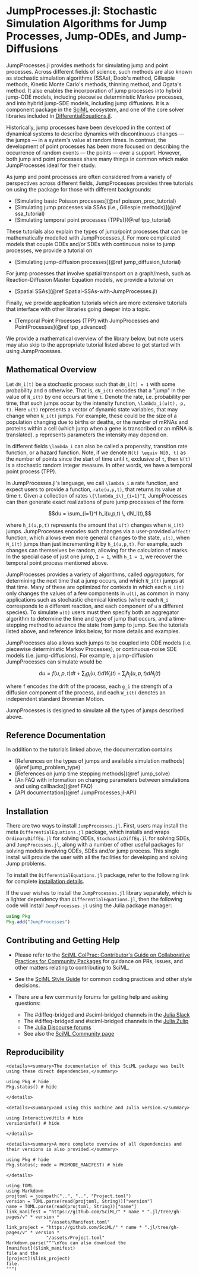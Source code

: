 # JumpProcesses.jl: Stochastic Simulation Algorithms for Jump Processes, Jump-ODEs, and Jump-Diffusions

JumpProcesses.jl provides methods for simulating jump and point processes.
Across different fields of science, such methods are also known as stochastic
simulation algorithms (SSAs), Doob's method, Gillespie methods, Kinetic Monte
Carlo's methods, thinning method, and Ogata's method. It also enables the
incorporation of jump processes into hybrid jump-ODE models, including
piecewise deterministic Markov processes, and into hybrid jump-SDE models,
including jump diffusions. It is a component package in the
[SciML](https://sciml.ai/) ecosystem, and one of the core solver libraries
included in
[DifferentialEquations.jl](https://docs.sciml.ai/DiffEqDocs/stable/).

Historically, jump processes have been developed in the context of dynamical
systems to describe dynamics with discontinuous changes — the jumps — in a system's
value at random times. In contrast, the development of point processes has been
more focused on describing the occurrence of random events — the points — over
a support. However, both jump and point processes share many things in common
which make JumpProcesses ideal for their study.

As jump and point processes are often considered from a variety of perspectives
across different fields, JumpProcesses provides three tutorials on using the
package for those with different backgrounds:

  - [Simulating basic Poisson processes](@ref poisson_proc_tutorial)
  - [Simulating jump processes via SSAs (i.e., Gillespie methods)](@ref ssa_tutorial)
  - [Simulating temporal point processes (TPPs)](@ref tpp_tutorial)

These tutorials also explain the types of jump/point processes that can be
mathematically modelled with JumpProcesses.jl. For more complicated models that
couple ODEs and/or SDEs with continuous noise to jump processes, we provide a
tutorial on

  - [Simulating jump-diffusion processes](@ref jump_diffusion_tutorial)

For jump processes that involve spatial transport on a graph/mesh, such
as Reaction-Diffusion Master Equation models, we provide a tutorial on

  - [Spatial SSAs](@ref Spatial-SSAs-with-JumpProcesses.jl)

Finally, we provide application tutorials which are more extensive tutorials that
interface with other libraries going deeper into a topic.

  - [Temporal Point Processes (TPP) with JumpProcesses and PointProcesses](@ref tpp_advanced)

We provide a mathematical overview of the library below, but note users may also
skip to the appropriate tutorial listed above to get started with using
JumpProcesses.

## Mathematical Overview

Let ``dN_i(t)`` be a stochastic process such that ``dN_i(t) = 1`` with some
probability and ``0`` otherwise. That is, ``dN_i(t)`` encodes that a "jump" in
the value of ``N_i(t)`` by one occurs at time ``t``. Denote the rate, i.e.
probability per time, that such jumps occur by the intensity function,
``\lambda_i(u(t), p, t)``. Here ``u(t)`` represents a vector of dynamic state
variables, that may change when ``N_i(t)`` jumps. For example, these could be
the size of a population changing due to births or deaths, or the number of
mRNAs and proteins within a cell (which jump when a gene is transcribed or an
mRNA is translated). ``p`` represents parameters the intensity may depend on.

In different fields ``\lambda_i`` can also be called a propensity, transition
rate function, or a hazard function. Note, if we denote ``N(t) \equiv N[0, t)``
as the number of points since the start of time until ``t``, exclusive of ``t``,
then ``N(t)`` is a stochastic random integer measure. In other words, we have a
temporal point process (TPP).

In JumpProcesses.jl's language, we call ``\lambda_i`` a rate function, and
expect users to provide a function, `rate(u,p,t)`, that returns its value at
time `t`. Given a collection of rates ``\{\lambda_i\}_{i=1}^I``, JumpProcesses
can then generate exact realizations of pure jump processes of the form

```math
du = \sum_{i=1}^I h_i(u,p,t) \, dN_i(t),
```

where ``h_i(u,p,t)`` represents the amount that ``u(t)`` changes when ``N_i(t)``
jumps. JumpProcesses encodes such changes via a user-provided `affect!`
function, which allows even more general changes to the state, ``u(t)``, when
``N_i(t)`` jumps than just incrementing it by ``h_i(u,p,t)``. For example, such
changes can themselves be random, allowing for the calculation of marks. In the
special case of just one jump, ``I = 1``, with ``h_1 = 1``, we recover the
temporal point process mentioned above.

JumpProcesses provides a variety of algorithms, called *aggregators*, for
determining the next time that a jump occurs, and which ``N_i(t)`` jumps at that
time. Many of these are optimized for contexts in which each ``N_i(t)`` only
changes the values of a few components in ``u(t)``, as common in many
applications such as stochastic chemical kinetics (where each ``N_i``
corresponds to a different reaction, and each component of ``u`` a different
species). To simulate ``u(t)`` users must then specify both an aggregator
algorithm to determine the time and type of jump that occurs, and a
time-stepping method to advance the state from jump to jump. See the tutorials
listed above, and reference links below, for more details and examples.

JumpProcesses also allows such jumps to be coupled into ODE models (i.e.
piecewise deterministic Markov Processes), or continuous-noise SDE models (i.e.
jump-diffusions). For example, a jump-diffusion JumpProcesses can
simulate would be

```math
du = f(u,p,t)dt + \sum_{i}g_i(u,t)dW_i(t) + \sum_{j}h_j(u,p,t)dN_j(t)
```

where ``f`` encodes the drift of the process, each ``g_i`` the strength of a
diffusion component of the process, and each ``W_i(t)`` denotes an independent
standard Brownian Motion.

JumpProcesses is designed to simulate all the types of jumps described above.

## Reference Documentation

In addition to the tutorials linked above, the documentation contains

  - [References on the types of jumps and available simulation methods](@ref jump_problem_type)
  - [References on jump time stepping methods](@ref jump_solve)
  - [An FAQ with information on changing parameters between simulations and using callbacks](@ref FAQ)
  - [API documentation](@ref JumpProcesses.jl-API)

## Installation

There are two ways to install `JumpProcesses.jl`. First, users may install the meta
`DifferentialEquations.jl` package, which installs and wraps `OrdinaryDiffEq.jl`
for solving ODEs, `StochasticDiffEq.jl` for solving SDEs, and `JumpProcesses.jl`,
along with a number of other useful packages for solving models involving ODEs,
SDEs and/or jump process. This single install will provide the user with all
the facilities for developing and solving Jump problems.

To install the `DifferentialEquations.jl` package, refer to the following link
for complete [installation
details](https://docs.sciml.ai/DiffEqDocs/stable).

If the user wishes to install the `JumpProcesses.jl` library separately, which is a
lighter dependency than `DifferentialEquations.jl`, then the following code will
install `JumpProcesses.jl` using the Julia package manager:

```julia
using Pkg
Pkg.add("JumpProcesses")
```

## Contributing and Getting Help

  - Please refer to the
    [SciML ColPrac: Contributor's Guide on Collaborative Practices for Community Packages](https://github.com/SciML/ColPrac/blob/master/README.md)
    for guidance on PRs, issues, and other matters relating to contributing to SciML.

  - See the [SciML Style Guide](https://github.com/SciML/SciMLStyle) for common coding practices and other style decisions.
  - There are a few community forums for getting help and asking questions:
    
      + The #diffeq-bridged and #sciml-bridged channels in the
        [Julia Slack](https://julialang.org/slack/)
      + The #diffeq-bridged and #sciml-bridged channels in the
        [Julia Zulip](https://julialang.zulipchat.com/#narrow/stream/279055-sciml-bridged)
      + The [Julia Discourse forums](https://discourse.julialang.org)
      + See also the [SciML Community page](https://sciml.ai/community/)

## Reproducibility

```@raw html
<details><summary>The documentation of this SciML package was built using these direct dependencies,</summary>
```

```@example
using Pkg # hide
Pkg.status() # hide
```

```@raw html
</details>
```

```@raw html
<details><summary>and using this machine and Julia version.</summary>
```

```@example
using InteractiveUtils # hide
versioninfo() # hide
```

```@raw html
</details>
```

```@raw html
<details><summary>A more complete overview of all dependencies and their versions is also provided.</summary>
```

```@example
using Pkg # hide
Pkg.status(; mode = PKGMODE_MANIFEST) # hide
```

```@raw html
</details>
```

```@eval
using TOML
using Markdown
projtoml = joinpath("..", "..", "Project.toml")
version = TOML.parse(read(projtoml, String))["version"]
name = TOML.parse(read(projtoml, String))["name"]
link_manifest = "https://github.com/SciML/" * name * ".jl/tree/gh-pages/v" * version *
                "/assets/Manifest.toml"
link_project = "https://github.com/SciML/" * name * ".jl/tree/gh-pages/v" * version *
               "/assets/Project.toml"
Markdown.parse("""\nYou can also download the
[manifest]($link_manifest)
file and the
[project]($link_project)
file.
""")
```
